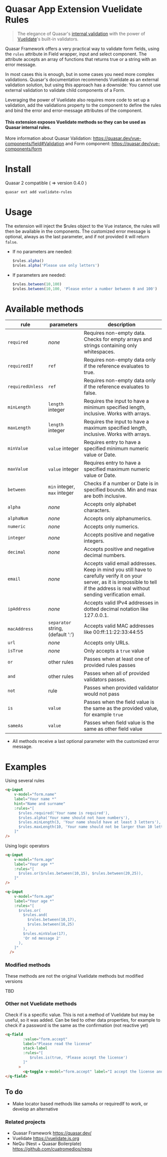 Quasar App Extension Vuelidate Rules
===

> The elegance of Quasar's [internal validation](https://quasar.dev/vue-components/input#Internal-validation) with the power of [Vuelidate](https://vuelidate.js.org/#sub-builtin-validators)'s built-in validators. 

Quasar Framework offers a very practical way to validate form fields, using the `rules` attribute in Field wrapper, input and select component. The attribute accepts an array of functions that returns true or a string with an error message.

In most cases this is enough, but in some cases you need more complex validations. Quasar's documentation recommends Vuelidate as an external validation solution, but using this approach has a downside: You cannot use external validation to validate child components of a Form.

Leveraging the power of Vuelidate also requires more code to set up a validation, add the validations property to the component to define the rules and bind the error and error-message attributes of the component.  

#### This extension exposes Vuelidate methods so they can be used as Quasar internal rules.

More information about Quasar Validation: https://quasar.dev/vue-components/field#Validation and Form component: https://quasar.dev/vue-components/form

# Install
Quasar 2 compatible ( => version 0.4.0 )
```bash
quasar ext add vuelidate-rules
```

# Usage
The extension will inject the $rules object to the Vue instance, the rules will then be available in the components. The customized error message is optional, always as the last parameter, and if not provided it will return `false`.

* If no parameters are needed:
  ```javascript
  $rules.alpha() 
  $rules.alpha('Please use only letters')
  ```
* If parameters are needed:
  ```javascript
  $rules.between(10,100)
  $rules.between(10,100, 'Please enter a number between 0 and 100')
  ```  
# Available methods

| **rule**   | **parameters**| **description** |
|--------------|------------   | --- |
| `required`   | _none_ | Requires non-empty data. Checks for empty arrays and strings containing only whitespaces.
| `requiredIf` | `ref` | Requires non-empty data only if the reference evaluates to true.
| `requiredUnless` | `ref` | Requires non-empty data only if the reference evaluates to false.
| `minLength`  | `length` integer | Requires the input to have a minimum specified length, inclusive. Works with arrays.
| `maxLength`  | `length` integer | Requires the input to have a maximum specified length, inclusive. Works with arrays.
| `minValue`   | `value` integer | Requires entry to have a specified minimum numeric value or Date.
| `maxValue`   | `value` integer | Requires entry to have a specified maximum numeric value or Date.
| `between`    | `min` integer, `max` integer | Checks if a number or Date is in specified bounds. Min and max are both inclusive.
| `alpha`      | _none_ | Accepts only alphabet characters.
| `alphaNum`   | _none_ | Accepts only alphanumerics.
| `numeric`    | _none_ | Accepts only numerics.
| `integer`    | _none_ | Accepts positive and negative integers.
| `decimal`    | _none_ | Accepts positive and negative decimal numbers.
| `email`      | _none_ | Accepts valid email addresses. Keep in mind you still have to carefully verify it on your server, as it is impossible to tell if the address is real without sending verification email.
| `ipAddress`  | _none_ | Accepts valid IPv4 addresses in dotted decimal notation like 127.0.0.1.
| `macAddress` | `separator` string, (default ':')  | Accepts valid MAC addresses like 00:ff:11:22:33:44:55
| `url` | _none_ | Accepts only URLs.
| `isTrue` | _none_ | Only accepts a `true` value
| `or` | other rules | Passes when at least one of provided rules passes
| `and` | other rules | Passes when all of provided validators passes.
| `not` | rule | Passes when provided validator would not pass
| `is` | `value` | Passes when the field value is the same as the provided value, for example `true` 
| `sameAs` | `value` | Passes when field value is the same as other field value

* All methods receive a last optional parameter with the customized error message.
 
# Examples

Using several rules
```html
<q-input
    v-model="form.name"
    label="Your name *"
    hint="Name and surname"
    :rules="[
      $rules.required('Your name is required'),
      $rules.alpha('Your name should not have numbers'),
      $rules.minLength(3, 'Your name should have at least 3 letters'),
      $rules.maxLength(10, 'Your name should not be larger than 10 letters') 
    ]"
/>
```

Using logic operators
```html
<q-input
    v-model="form.age"
    label="Your age *"
    :rules="[
      $rules.or($rules.between(10,15), $rules.between(20,25)),
    ]"
/>
```

```html
<q-input
    v-model="form.age"
    label="Your age *"
    :rules="[
      $rules.or(
        $rules.and(
          $rules.between(10,17),
          $rules.between(16,25)
        ),
        $rules.minValue(17),
        'Or nd message 2'
      ),
    ]"
  />
```
### Modified methods
These methods are not the original Vuelidate methods but modified versions

TBD

### Other not Vuelidate methods

Check if is a specific value. This is not a method of Vuelidate but may be useful, so it was added. Can be tied to other data properties, for example to check if a password is the same as the confirmation (not reactive yet)
```html
<q-field
        :value="form.accept"
        label="Please read the license"
        stack-label
        :rules="[
           $rules.is(true, 'Please accept the license')
        ]"
      >
        <q-toggle v-model="form.accept" label="I accept the license and terms" />
</q-field>
```

## To do

* Make locator based methods like sameAs or requiredIf to work, or develop an alternative
           
### Related projects
* Quasar Framework https://quasar.dev/
* Vuelidate https://vuelidate.js.org
* NeQu (Nest + Quasar Boilerplate) https://github.com/cuatromedios/nequ 
